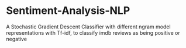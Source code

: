 # Sentiment-Analysis-NLP
A Stochastic Gradient Descent Classifier with different ngram model representations with Tf-idf, to classify imdb reviews as being positive or negative
